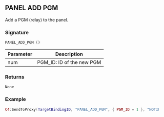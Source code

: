 ## PANEL ADD PGM 

Add a PGM (relay) to the panel.


### Signature

`PANEL_ADD_PGM ()`


| Parameter | Description |
| --- | --- |
| num | PGM\_ID: ID of the new PGM |


### Returns

`None`


### Example

```lua
C4:SendToProxy(TargetBindingID, "PANEL_ADD_PGM", { PGM_ID = 1 }, "NOTIFY")
```
